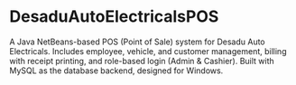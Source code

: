 # DesaduAutoElectricalsPOS
A Java NetBeans-based POS (Point of Sale) system for Desadu Auto Electricals. Includes employee, vehicle, and customer management, billing with receipt printing, and role-based login (Admin &amp; Cashier). Built with MySQL as the database backend, designed for Windows.
